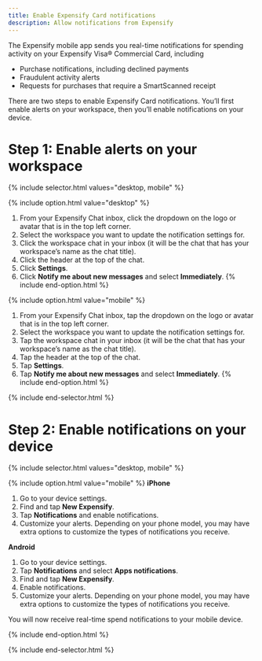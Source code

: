 ```yaml
---
title: Enable Expensify Card notifications
description: Allow notifications from Expensify
---
```

<div id="new-expensify" markdown="1">

The Expensify mobile app sends you real-time notifications for spending activity on your Expensify Visa® Commercial Card, including
- Purchase notifications, including declined payments
- Fraudulent activity alerts
- Requests for purchases that require a SmartScanned receipt 

There are two steps to enable Expensify Card notifications. You’ll first enable alerts on your workspace, then you’ll enable notifications on your device.

# Step 1: Enable alerts on your workspace

{% include selector.html values="desktop, mobile" %}

{% include option.html value="desktop" %}
1. From your Expensify Chat inbox, click the dropdown on the logo or avatar that is in the top left corner. 
2. Select the workspace you want to update the notification settings for.
3. Click the workspace chat in your inbox (it will be the chat that has your workspace’s name as the chat title).
4. Click the header at the top of the chat.
5. Click **Settings**.
6. Click **Notify me about new messages** and select **Immediately**.
{% include end-option.html %}

{% include option.html value="mobile" %}
1. From your Expensify Chat inbox, tap the dropdown on the logo or avatar that is in the top left corner. 
2. Select the workspace you want to update the notification settings for.
3. Tap the workspace chat in your inbox (it will be the chat that has your workspace’s name as the chat title).
4. Tap the header at the top of the chat.
5. Tap **Settings**.
6. Tap **Notify me about new messages** and select **Immediately**.
{% include end-option.html %}

{% include end-selector.html %}

# Step 2: Enable notifications on your device

{% include selector.html values="desktop, mobile" %}

{% include option.html value="mobile" %}
**iPhone**

1. Go to your device settings.
2. Find and tap **New Expensify**.
3. Tap **Notifications** and enable notifications.
4. Customize your alerts. Depending on your phone model, you may have extra options to customize the types of notifications you receive.

**Android**

1. Go to your device settings.
2. Tap **Notifications** and select **Apps notifications**.
3. Find and tap **New Expensify**. 
4. Enable notifications.
5. Customize your alerts. Depending on your phone model, you may have extra options to customize the types of notifications you receive.

You will now receive real-time spend notifications to your mobile device.

{% include end-option.html %}

{% include end-selector.html %}

</div>
